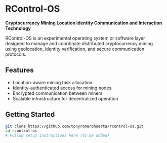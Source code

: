 # RControl-OS

**Cryptocurrency Mining Location Identity Communication and Interaction Technology**

RControl-OS is an experimental operating system or software layer designed to manage and coordinate distributed cryptocurrency mining using geolocation, identity verification, and secure communication protocols.

## Features

- Location-aware mining task allocation
- Identity-authenticated access for mining nodes
- Encrypted communication between miners
- Scalable infrastructure for decentralized operation

## Getting Started

```bash
git clone https://github.com/tonyromerohuerta/rcontrol-os.git
cd rcontrol-os
# Follow setup instructions here (to be added) 
